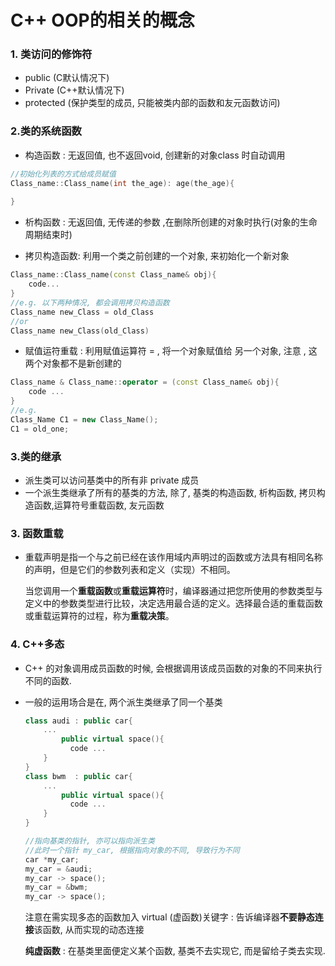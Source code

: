 # C++ OOP的相关的概念

### 1. 类访问的修饰符

* public (C默认情况下)
* Private (C++默认情况下)
* protected (保护类型的成员, 只能被类内部的函数和友元函数访问)

### 2.类的系统函数

* 构造函数 : 无返回值, 也不返回void, 创建新的对象class 时自动调用

~~~c++
//初始化列表的方式给成员赋值
Class_name::Class_name(int the_age): age(the_age){
    
}
~~~

* 析构函数 : 无返回值, 无传递的参数 ,在删除所创建的对象时执行(对象的生命周期结束时)

* 拷贝构造函数: 利用一个类之前创建的一个对象, 来初始化一个新对象

~~~c++
Class_name::Class_name(const Class_name& obj){
	code...
}
//e.g. 以下两种情况, 都会调用拷贝构造函数
Class_name new_Class = old_Class 
//or
Class_name new_Class(old_Class)   
~~~

* 赋值运符重载 : 利用赋值运算符 = , 将一个对象赋值给 另一个对象, 注意 , 这两个对象都不是新创建的

~~~c++
Class_name & Class_name::operator = (const Class_name& obj){
    code ...
}
//e.g.
Class_Name C1 = new Class_Name();
C1 = old_one;
~~~

 

### 3.类的继承

* 派生类可以访问基类中的所有非 private 成员 
* 一个派生类继承了所有的基类的方法, 除了, 基类的构造函数, 析构函数, 拷贝构造函数,运算符号重载函数, 友元函数



### 3. 函数重载

* 重载声明是指一个与之前已经在该作用域内声明过的函数或方法具有相同名称的声明，但是它们的参数列表和定义（实现）不相同。

  当您调用一个**重载函数**或**重载运算符**时，编译器通过把您所使用的参数类型与定义中的参数类型进行比较，决定选用最合适的定义。选择最合适的重载函数或重载运算符的过程，称为**重载决策**。



### 4. C++多态



* C++ 的对象调用成员函数的时候, 会根据调用该成员函数的对象的不同来执行不同的函数.

* 一般的运用场合是在, 两个派生类继承了同一个基类

  ~~~c++
  class audi : public car{
      ...
          public virtual space(){
          	code ...
      }
  }
  class bwm  : public car{
      ...
          public virtual space(){
  			code ...
      }
  }
  
  //指向基类的指针, 亦可以指向派生类
  //此时一个指针 my_car, 根据指向对象的不同, 导致行为不同
  car *my_car;
  my_car = &audi;
  my_car -> space();
  my_car = &bwm;
  my_car -> space();
  ~~~

  注意在需实现多态的函数加入 virtual (虚函数)关键字 : 告诉编译器**不要静态连接**该函数, 从而实现的动态连接

  **纯虚函数** : 在基类里面便定义某个函数, 基类不去实现它, 而是留给子类去实现. 















